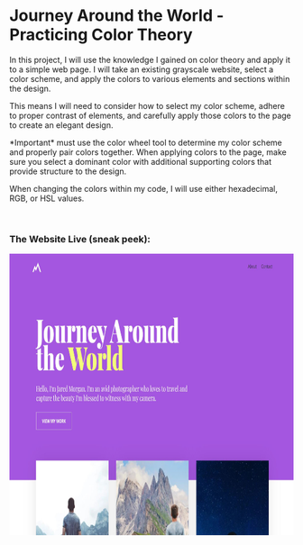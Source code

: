 <body>
  <h1>Journey Around the World - Practicing Color Theory  </h1>
  
 <p>In this project, I will use the knowledge I gained on color theory and apply it to a simple web page. 
   I will take an existing grayscale website, select a color scheme, and apply the colors to various elements and sections within the design.</p>

 <p>This means I will need to consider how to select my color scheme, adhere to proper contrast of elements, 
   and carefully apply those colors to the page to create an elegant design.</p>

<p>*Important* must use the color wheel tool to determine my color scheme and properly pair colors together. 
  When applying colors to the page, make sure you select a dominant color with additional supporting colors that provide structure to the design.</p>

  <p>When changing the colors within my code, I will use either hexadecimal, RGB, or HSL values.</p>
  <br>
  
  
  <h3>The Website Live (sneak peek):</h3>
  <img src="journeyAroundTheWorld1.JPG" alt="" width=600 height=500>
  
  

</body>
